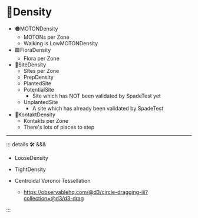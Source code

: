 # 🔻<via>Density</via>

- 🟠<motor>MOTONDensity</motor>
    - MOTONs per Zone
    - Walking is LowMOTONDensity
- 🟩<ekos>FloraDensity</ekos>
    - Flora per Zone
- 🔻<via>SiteDensity</via>
    - Sites per Zone
    - PrepDensity
    - PlantedSite
    - PotentialSite
        - Site which has NOT been validated by SpadeTest yet
    - UnplantedSite
        - A site which has already been validated by SpadeTest
- 🔻<via>KontaktDensity</via>
    - Kontakts per Zone
    - There's lots of places to step

---

<!-- =================================================== -->
<!-- =================================================== -->
<!-- =================================================== -->
<!-- =================================================== -->
<!-- =================================================== -->
::: details 🛠 <dev>&&&</dev>

- LooseDensity
- TightDensity

- Centroidal Voronoi Tessellation
    - <https://observablehq.com/@d3/circle-dragging-iii?collection=@d3/d3-drag>

:::
